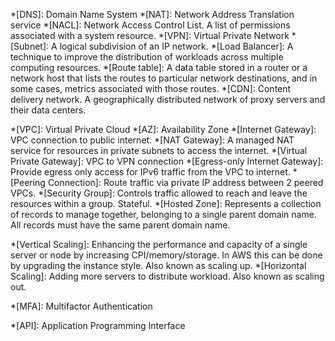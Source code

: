 <!-- NETWORKING -->
*[DNS]: Domain Name System
*[NAT]: Network Address Translation service
*[NACL]: Network Access Control List. A list of permissions associated with a system resource.
*[VPN]: Virtual Private Network
*[Subnet]: A logical subdivision of an IP network.
*[Load Balancer]: A technique to improve the distribution of workloads across multiple computing resources.
*[Route table]: A data table stored in a router or a network host that lists the routes to particular network destinations, and in some cases, metrics associated with those routes. 
*[CDN]: Content delivery network. A geographically distributed network of proxy servers and their data centers.

<!-- AWS -->
*[VPC]: Virtual Private Cloud
*[AZ]: Availability Zone
*[Internet Gateway]: VPC connection to public internet.
*[NAT Gateway]: A managed NAT service for resources in private subnets to access the internet.
*[Virtual Private Gateway]: VPC to VPN connection
*[Egress-only Internet Gateway]: Provide egress only access for IPv6 traffic from the VPC to internet.
*[Peering Connection]: Route traffic via private IP address between 2 peered VPCs.
*[Security Group]: Controls traffic allowed to reach and leave the resources within a group. Stateful.
*[Hosted Zone]: Represents a collection of records to manage together, belonging to a single parent domain name. All records must have the same parent domain name.


<!-- Cloud Concepts -->
*[Vertical Scaling]: Enhancing the performance and capacity of a single server or node by increasing CPI/memory/storage. In AWS this can be done by upgrading the instance style. Also known as scaling up.
*[Horizontal Scaling]: Adding more servers to distribute workload. Also known as scaling out.

<!-- SECURITY -->
*[MFA]: Multifactor Authentication


<!-- SECURITY -->
*[API]: Application Programming Interface
